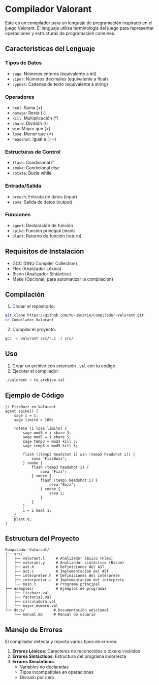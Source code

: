 # Compilador Valorant

Este es un compilador para un lenguaje de programación inspirado en el juego Valorant. El lenguaje utiliza terminología del juego para representar operaciones y estructuras de programación comunes.

## Características del Lenguaje

### Tipos de Datos
- `sage`: Números enteros (equivalente a int)
- `viper`: Números decimales (equivalente a float)
- `cypher`: Cadenas de texto (equivalente a string)

### Operadores
- `heal`: Suma (+)
- `damage`: Resta (-)
- `kill`: Multiplicación (*)
- `share`: División (/)
- `win`: Mayor que (>)
- `lose`: Menor que (<)
- `headshot`: Igual a (==)

### Estructuras de Control
- `flash`: Condicional if
- `smoke`: Condicional else
- `rotate`: Bucle while

### Entrada/Salida
- `breach`: Entrada de datos (input)
- `sova`: Salida de datos (output)

### Funciones
- `agent`: Declaración de función
- `spike`: Función principal (main)
- `plant`: Retorno de función (return)

## Requisitos de Instalación

- GCC (GNU Compiler Collection)
- Flex (Analizador Léxico)
- Bison (Analizador Sintáctico)
- Make (Opcional, para automatizar la compilación)

## Compilación

1. Clonar el repositorio:
```bash
git clone https://github.com/tu-usuario/Compilador-Valorant.git
cd Compilador-Valorant
```

2. Compilar el proyecto:
```bash
gcc -o valorant src/*.c -I src/
```

## Uso

1. Crear un archivo con extensión `.val` con tu código
2. Ejecutar el compilador:
```bash
./valorant < tu_archivo.val
```

## Ejemplo de Código

```
// FizzBuzz en Valorant
agent spike() {
    sage i = 1;
    sage limite = 100;

    rotate (i lose limite) {
        sage mod3 = i share 3;
        sage mod5 = i share 5;
        sage temp3 = mod3 kill 3;
        sage temp5 = mod5 kill 5;

        flash ((temp3 headshot i) win (temp5 headshot i)) {
            sova "FizzBuzz";
        } smoke {
            flash (temp3 headshot i) {
                sova "Fizz";
            } smoke {
                flash (temp5 headshot i) {
                    sova "Buzz";
                } smoke {
                    sova i;
                }
            }
        }
        i = i heal 1;
    }
    plant 0;
}
```

## Estructura del Proyecto

```
Compilador-Valorant/
├── src/
│   ├── valorant.l     # Analizador léxico (Flex)
│   ├── valorant.y     # Analizador sintáctico (Bison)
│   ├── ast.h          # Definiciones del AST
│   ├── ast.c          # Implementación del AST
│   ├── interpreter.h  # Definiciones del intérprete
│   ├── interpreter.c  # Implementación del intérprete
│   └── main.c         # Programa principal
├── examples/          # Ejemplos de programas
│   ├── fizzbuzz.val
│   ├── factorial.val
│   ├── calculadora.val
│   └── mayor_numero.val
└── docs/             # Documentación adicional
    └── manual.md     # Manual de usuario
```

## Manejo de Errores

El compilador detecta y reporta varios tipos de errores:

1. **Errores Léxicos**: Caracteres no reconocidos o tokens inválidos
2. **Errores Sintácticos**: Estructura del programa incorrecta
3. **Errores Semánticos**: 
   - Variables no declaradas
   - Tipos incompatibles en operaciones
   - División por cero 